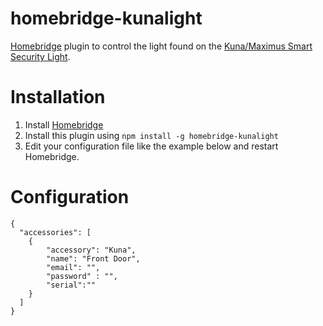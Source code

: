 # homebridge-kunalight

[Homebridge](https://github.com/nfarina/homebridge) plugin to control the light found on the [Kuna/Maximus Smart Security Light](https://getkuna.com).

# Installation
1. Install [Homebridge](https://github.com/nfarina/homebridge#installation)
2. Install this plugin using `npm install -g homebridge-kunalight`
3. Edit your configuration file like the example below and restart Homebridge.

# Configuration
```
{
  "accessories": [
    {
        "accessory": "Kuna",
        "name": "Front Door",
        "email": "",
        "password" : "",
		"serial":""
    }
  ]
}
```
